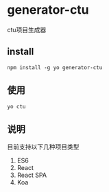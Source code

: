 # generator-ctu

ctu项目生成器

## install

```
npm install -g yo generator-ctu
```

## 使用

```
yo ctu
```

## 说明

目前支持以下几种项目类型

1. ES6
2. React
3. React SPA
4. Koa
